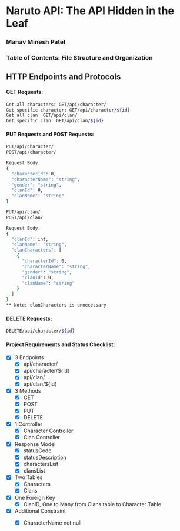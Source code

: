 ﻿# Naruto API: The API Hidden in the Leaf
### Manav Minesh Patel

### Table of Contents: File Structure and Organization


## HTTP Endpoints and Protocols

#### GET Requests:

```bash
Get all characters: GET/api/character/
Get specific character: GET/api/character/${id}
Get all clan: GET/api/clan/
Get specific clan: GET/api/clan/${id}
```

#### PUT Requests and POST Requests:

```bash
PUT/api/character/
POST/api/character/

Request Body:
{
  "characterId": 0,
  "characterName": "string",
  "gender": "string",
  "clanId": 0,
  "clanName": "string"
}

PUT/api/clan/
POST/api/clan/

Request Body:
{
  "clanId": int,
  "clanName": "string",
  "clanCharacters": [
    {
      "characterId": 0,
      "characterName": "string",
      "gender": "string",
      "clanId": 0,
      "clanName": "string"
    }
  ]
}
** Note: clanCharacters is unnecessary
```

#### DELETE Requests:

```bash
DELETE/api/character/${id}
```

#### Project Requirements and Status Checklist:
- [X] 3 Endpoints
    - [X] api/character/
    - [X] api/character/${id}
    - [X] api/clan/
    - [X] api/clan/${id}
- [X] 3 Methods
    - [X] GET
    - [X] POST
    - [X] PUT
    - [X] DELETE
- [X] 1 Controller
    - [X] Character Controller
    - [X] Clan Controller
- [X] Response Model
    - [X] statusCode
    - [X] statusDescription
    - [X] charactersList
    - [X] clansList
- [X] Two Tables
    - [X] Characters
    - [X] Clans
- [X] One Foreign Key
    - [X] ClanID, One to Many from Clans table to Character Table
- [X] Additional Constraint
    - [X] CharacterName not null




